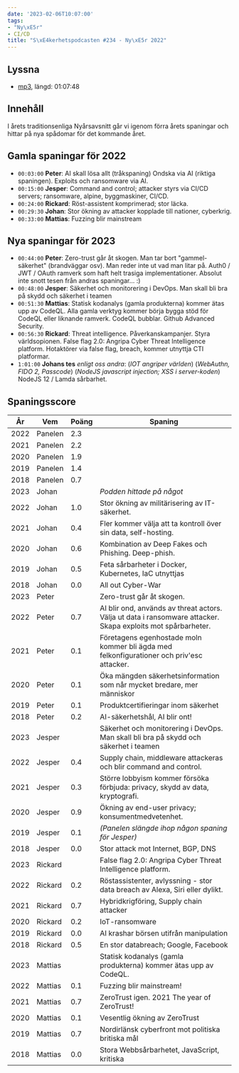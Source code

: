 ```yaml
---
date: '2023-02-06T10:07:00'
tags:
- "Ny\xE5r"
- CI/CD
title: "S\xE4kerhetspodcasten #234 - Ny\xE5r 2022"
---
```

## Lyssna
* [mp3](https://traffic.libsyn.com/secure/sakerhetspodcasten/2023-01-18_Nyr2022.mp3?dest-id=117848), längd: 01:07:48

## Innehåll
I årets traditionsenliga Nyårsavsnitt går vi igenom förra årets spaningar och hittar
på nya spådomar för det kommande året.

## Gamla spaningar för 2022

* `00:03:00` **Peter**:
  AI skall lösa allt (tråkspaning)
  Ondska via AI (riktiga spaningen). Exploits och ransomware via AI.
* `00:15:00` **Jesper**:
  Command and control; attacker styrs via CI/CD servers; ransomware, alpine, byggmaskiner, CI/CD.
* `00:24:00` **Rickard**:
  Röst-assistent komprimerad; stor läcka.
* `00:29:30` **Johan**:
  Stor ökning av attacker kopplade till nationer, cyberkrig.
* `00:33:00` **Mattias**: Fuzzing blir mainstream

## Nya spaningar för 2023

* `00:44:00` **Peter**:
  Zero-trust går åt skogen.
  Man tar bort "gammel-säkerhet" (brandväggar osv).
  Man reder inte ut vad man litar på.
  Auth0 / JWT / OAuth ramverk som haft helt trasiga implementationer.
  Absolut inte snott tesen från andras spaningar... :)
* `00:48:00` **Jesper**:
  Säkerhet och monitorering i DevOps.
  Man skall bli bra på skydd och säkerhet i teamen
* `00:51:30` **Mattias**:
  Statisk kodanalys (gamla produkterna) kommer ätas upp av CodeQL.
  Alla gamla verktyg kommer börja bygga stöd för CodeQL eller liknande ramverk.
  CodeQL bubblar.
  Github Advanced Security.
* `00:56:30` **Rickard**:
  Threat intelligence.
  Påverkanskampanjer.
  Styra världsopionen.
  False flag 2.0: Angripa Cyber Threat Intelligence platform.
  Hotaktörer via false flag, breach, kommer utnyttja CTI platformar.
* `1:01:00` **Johans tes** _enligt oss andra_:
  (_IOT angriper världen_)
  (_WebAuthn, FIDO 2, Passcode_)
  (_NodeJS javascript injection; XSS i server-koden_)
  NodeJS 12 / Lamda sårbarhet.

## Spaningsscore

| År   | Vem     | Poäng | Spaning |
| ---- | ------- | ----- | ------- |
| 2022 | Panelen | 2.3   |
| 2021 | Panelen | 2.2   |
| 2020 | Panelen | 1.9   |
| 2019 | Panelen | 1.4   |
| 2018 | Panelen | 0.7   |
| 2023 | Johan   |       | _Podden hittade på något_ |
| 2022 | Johan   | 1.0   | Stor ökning av militärisering av IT-säkerhet. |
| 2021 | Johan   | 0.4   | Fler kommer välja att ta kontroll över sin data, self-hosting. |
| 2020 | Johan   | 0.6   | Kombination av Deep Fakes och Phishing. Deep-phish. |
| 2019 | Johan   | 0.5   | Feta sårbarheter i Docker, Kubernetes, IaC utnyttjas |
| 2018 | Johan   | 0.0   | All out Cyber-War |
| 2023 | Peter   |       | Zero-trust går åt skogen. |
| 2022 | Peter   | 0.7   | AI blir ond, används av threat actors. Välja ut data i ransomware attacker. Skapa exploits mot spårbarheter. |
| 2021 | Peter   | 0.1   | Företagens egenhostade moln kommer bli ägda med felkonfigurationer och priv'esc attacker. |
| 2020 | Peter   | 0.1   | Öka mängden säkerhetsinformation som når mycket bredare, mer människor |
| 2019 | Peter   | 0.1   | Produktcertifieringar inom säkerhet |
| 2018 | Peter   | 0.2   | AI-säkerhetshål, AI blir ont! |
| 2023 | Jesper  |       | Säkerhet och monitorering i DevOps. Man skall bli bra på skydd och säkerhet i teamen |
| 2022 | Jesper  | 0.4   | Supply chain, middleware attackeras och blir command and control. |
| 2021 | Jesper  | 0.3   | Större lobbyism kommer försöka förbjuda: privacy, skydd av data, kryptografi. |
| 2020 | Jesper  | 0.9   | Ökning av end-user privacy; konsumentmedvetenhet. |
| 2019 | Jesper  | 0.1   | _(Panelen slängde ihop någon spaning för Jesper)_ |
| 2018 | Jesper  | 0.0   | Stor attack mot Internet, BGP, DNS |
| 2023 | Rickard |       | False flag 2.0: Angripa Cyber Threat Intelligence platform. |
| 2022 | Rickard | 0.2   | Röstassistenter, avlyssning - stor data breach av Alexa, Siri eller dylikt. |
| 2021 | Rickard | 0.7   | Hybridkrigföring, Supply chain attacker |
| 2020 | Rickard | 0.2   | IoT-ransomware |
| 2019 | Rickard | 0.0   | AI krashar börsen utifrån manipulation |
| 2018 | Rickard | 0.5   | En stor databreach; Google, Facebook |
| 2023 | Mattias |       | Statisk kodanalys (gamla produkterna) kommer ätas upp av CodeQL. |
| 2022 | Mattias | 0.1   | Fuzzing blir mainstream! |
| 2021 | Mattias | 0.7   | ZeroTrust igen. 2021 The year of ZeroTrust! |
| 2020 | Mattias | 0.1   | Vesentlig ökning av ZeroTrust |
| 2019 | Mattias | 0.7   | Nordirlänsk cyberfront mot politiska britiska mål |
| 2018 | Mattias | 0.0   | Stora Webbsårbarhetet, JavaScript, kritiska |


